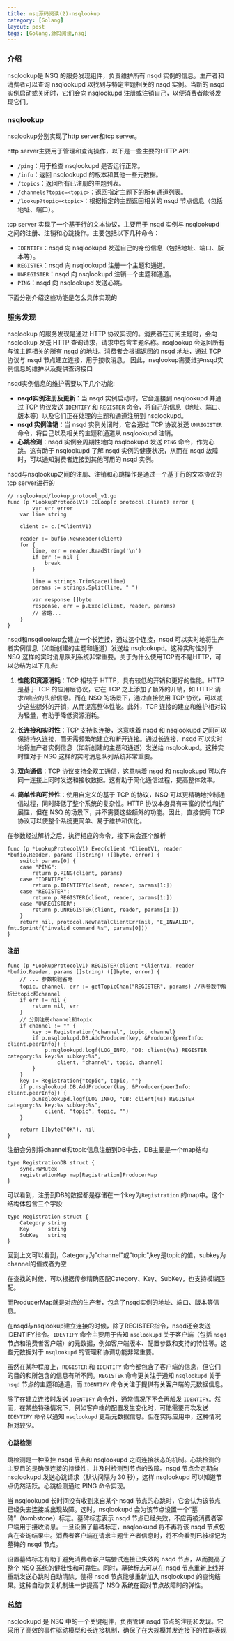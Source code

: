 ```yaml
---
title: nsq源码阅读(2)-nsqlookup
category: [Golang]
layout: post
tags: [Golang,源码阅读,nsq]
---
```


### 介绍

nsqlookup是 NSQ 的服务发现组件，负责维护所有 nsqd 实例的信息。生产者和消费者可以查询 nsqlookupd 以找到与特定主题相关的 nsqd 实例。当新的 nsqd 实例启动或关闭时，它们会向 nsqlookupd 注册或注销自己，以便消费者能够发现它们。

### nsqlookup

nsqlookup分别实现了http server和tcp server。

http server主要用于管理和查询操作，以下是一些主要的HTTP API:

- `/ping`：用于检查 nsqlookupd 是否运行正常。
- `/info`：返回 nsqlookupd 的版本和其他一些元数据。
- `/topics`：返回所有已注册的主题列表。
- `/channels?topic=<topic>`：返回指定主题下的所有通道列表。
- `/lookup?topic=<topic>`：根据指定的主题返回相关的 nsqd 节点信息（包括地址、端口）。

tcp server 实现了一个基于行的文本协议，主要用于 nsqd 实例与 nsqlookupd 之间的注册、注销和心跳操作。主要包括以下几种命令：

- `IDENTIFY`：nsqd 向 nsqlookupd 发送自己的身份信息（包括地址、端口、版本等）。
- `REGISTER`：nsqd 向 nsqlookupd 注册一个主题和通道。
- `UNREGISTER`：nsqd 向 nsqlookupd 注销一个主题和通道。
- `PING`：nsqd 向 nsqlookupd 发送心跳。

下面分别介绍这些功能是怎么具体实现的

### 服务发现

nsqlookup 的服务发现是通过 HTTP 协议实现的。消费者在订阅主题时，会向 nsqlookup 发送 HTTP 查询请求，请求中包含主题名称。nsqlookup 会返回所有与该主题相关的所有 nsqd 的地址。消费者会根据返回的 nsqd 地址，通过 TCP 协议与 nsqd 节点建立连接，用于接收消息。
因此，nsqlookup需要维护nsqd实例信息的维护以及提供查询接口

nsqd实例信息的维护需要以下几个功能:
* **nsqd实例注册及更新**：当 nsqd 实例启动时，它会连接到 nsqlookupd 并通过 TCP 协议发送 `IDENTIFY` 和 `REGISTER` 命令，将自己的信息（地址、端口、版本等）以及它们正在处理的主题和通道注册到 nsqlookupd。
* **nsqd 实例注销**：当 nsqd 实例关闭时，它会通过 TCP 协议发送 `UNREGISTER` 命令，将自己以及相关的主题和通道从 nsqlookupd 注销。
* **心跳检测**：nsqd 实例会周期性地向 nsqlookupd 发送 `PING` 命令，作为心跳。这有助于 nsqlookupd 了解 nsqd 实例的健康状况，从而在 nsqd 故障时，可以通知消费者连接到其他可用的 nsqd 实例。

nsqd与nsqlookup之间的注册、注销和心跳操作是通过一个基于行的文本协议的tcp server进行的

```
// nsqlookupd/lookup_protocol_v1.go
func (p *LookupProtocolV1) IOLoop(c protocol.Client) error {
		var err error
	var line string

	client := c.(*ClientV1)

	reader := bufio.NewReader(client)
	for {
		line, err = reader.ReadString('\n')
		if err != nil {
			break
		}

		line = strings.TrimSpace(line)
		params := strings.Split(line, " ")

		var response []byte
		response, err = p.Exec(client, reader, params)
		// 省略...
	}
}

```

nsqd和nsqdlookup会建立一个长连接，通过这个连接，nsqd 可以实时地将生产者实例信息（如新创建的主题和通道）发送给 nsqlookupd。这种实时性对于 NSQ 这样的实时消息队列系统非常重要。关于为什么使用TCP而不是HTTP，可以总结为以下几点:

1. **性能和资源消耗**：TCP 相较于 HTTP，具有较低的开销和更好的性能。HTTP 是基于 TCP 的应用层协议，它在 TCP 之上添加了额外的开销，如 HTTP 请求/响应的头部信息。而在 NSQ 的场景下，通过直接使用 TCP 协议，可以减少这些额外的开销，从而提高整体性能。此外，TCP 连接的建立和维护相对较为轻量，有助于降低资源消耗。

2. **长连接和实时性**：TCP 支持长连接，这意味着 nsqd 和 nsqlookupd 之间可以保持持久连接，而无需频繁地建立和断开连接。通过长连接，nsqd 可以实时地将生产者实例信息（如新创建的主题和通道）发送给 nsqlookupd。这种实时性对于 NSQ 这样的实时消息队列系统非常重要。

3. **双向通信**：TCP 协议支持全双工通信，这意味着 nsqd 和 nsqlookupd 可以在同一连接上同时发送和接收数据。这有助于简化通信过程，提高整体效率。

4. **简单性和可控性**：使用自定义的基于 TCP 的协议，NSQ 可以更精确地控制通信过程，同时降低了整个系统的复杂性。HTTP 协议本身具有丰富的特性和扩展性，但在 NSQ 的场景下，并不需要这些额外的功能。因此，直接使用 TCP 协议可以使整个系统更简单、易于维护和优化。

在参数经过解析之后，执行相应的命令，接下来会逐个解析

```
func (p *LookupProtocolV1) Exec(client *ClientV1, reader *bufio.Reader, params []string) ([]byte, error) {
	switch params[0] {
	case "PING":
		return p.PING(client, params)
	case "IDENTIFY":
		return p.IDENTIFY(client, reader, params[1:])
	case "REGISTER":
		return p.REGISTER(client, reader, params[1:])
	case "UNREGISTER":
		return p.UNREGISTER(client, reader, params[1:])
	}
	return nil, protocol.NewFatalClientErr(nil, "E_INVALID", fmt.Sprintf("invalid command %s", params[0]))
}
```

#### 注册

```
func (p *LookupProtocolV1) REGISTER(client *ClientV1, reader *bufio.Reader, params []string) ([]byte, error) {
	// ... 参数校验省略
	topic, channel, err := getTopicChan("REGISTER", params) //从参数中解析出topic和channel
	if err != nil {
		return nil, err
	}
	// 分别注册channel和topic
	if channel != "" {
		key := Registration{"channel", topic, channel} 
		if p.nsqlookupd.DB.AddProducer(key, &Producer{peerInfo: client.peerInfo}) {
			p.nsqlookupd.logf(LOG_INFO, "DB: client(%s) REGISTER category:%s key:%s subkey:%s",
				client, "channel", topic, channel)
		}
	}
	key := Registration{"topic", topic, ""}
	if p.nsqlookupd.DB.AddProducer(key, &Producer{peerInfo: client.peerInfo}) {
		p.nsqlookupd.logf(LOG_INFO, "DB: client(%s) REGISTER category:%s key:%s subkey:%s",
			client, "topic", topic, "")
	}

	return []byte("OK"), nil
}
```

注册会分别将channel和topic信息注册到DB中去，DB主要是一个map结构

```
type RegistrationDB struct {
	sync.RWMutex
	registrationMap map[Registration]ProducerMap
}
```

可以看到，注册到DB的数据都是存储在一个key为```Registration``` 的map中。这个结构体包含三个字段

```
type Registration struct {
	Category string
	Key      string
	SubKey   string
}
```

回到上文可以看到，Category为"channel"或"topic",key是topic的值，subkey为channel的值或者为空

在查找的时候，可以根据传参精确匹配Category、Key、SubKey，也支持模糊匹配。

而ProducerMap就是对应的生产者，包含了nsqd实例的地址、端口、版本等信息。

在nsqd与nsqlookup建立连接的时候，除了REGISTER指令，nsqd还会发送IDENTIFY指令。`IDENTIFY` 命令主要用于告知 `nsqlookupd` 关于客户端（包括 `nsqd` 节点和消费者客户端）的元数据，例如客户端版本、配置参数和支持的特性等。这些元数据对于 `nsqlookupd` 的管理和协调功能非常重要。

虽然在某种程度上，`REGISTER` 和 `IDENTIFY` 命令都包含了客户端的信息，但它们的目的和所包含的信息有所不同。`REGISTER` 命令更关注于通知 `nsqlookupd` 关于 `nsqd` 节点的主题和通道，而 `IDENTIFY` 命令关注于提供有关客户端的元数据信息。

除了在建立连接时发送 `IDENTIFY` 命令外，通常情况下不会再触发 `IDENTIFY`。然而，在某些特殊情况下，例如客户端的配置发生变化时，可能需要再次发送 `IDENTIFY` 命令以通知 `nsqlookupd` 更新元数据信息。但在实际应用中，这种情况相对较少。

#### 心跳检测

跳检测是一种监控 nsqd 节点和 nsqlookupd 之间连接状态的机制。心跳检测的主要目的是确保连接的持续性，并及时检测到节点的故障。nsqd 节点会定期向 nsqlookupd 发送心跳请求（默认间隔为 30 秒），这样 nsqlookupd 可以知道节点仍然活跃。心跳检测通过 PING 命令实现。

当 nsqlookupd 长时间没有收到来自某个 nsqd 节点的心跳时，它会认为该节点已经失去连接或出现故障。这时，nsqlookupd 会为该节点设置一个“墓碑”（tombstone）标志。墓碑标志表示 nsqd 节点已经失效，不应再被消费者客户端用于接收消息。一旦设置了墓碑标志，nsqlookupd 将不再将该 nsqd 节点包含在查询结果中。消费者客户端在请求主题生产者信息时，将不会看到已被标记为墓碑的 nsqd 节点。

设置墓碑标志有助于避免消费者客户端尝试连接已失效的 nsqd 节点，从而提高了整个 NSQ 系统的健壮性和可靠性。同时，墓碑标志可以在 nsqd 节点重新上线并重新发送心跳时自动清除，使得 nsqd 节点能够重新加入 nsqlookupd 的查询结果。这种自动恢复机制进一步提高了 NSQ 系统在面对节点故障时的弹性。

### 总结

nsqlookupd 是 NSQ 中的一个关键组件，负责管理 nsqd 节点的注册和发现。它采用了高效的事件驱动模型和长连接机制，确保了在大规模并发连接下的性能表现



